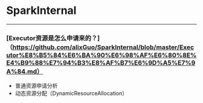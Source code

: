 # SparkInternal
-------------------------
### [Executor资源是怎么申请来的？]（https://github.com/alixGuo/SparkInternal/blob/master/Executor%E8%B5%84%E6%BA%90%E6%98%AF%E6%80%8E%E4%B9%88%E7%94%B3%E8%AF%B7%E6%9D%A5%E7%9A%84.md）
- 普通资源申请分析
- 动态资源分配（DynamicResourceAllocation）
